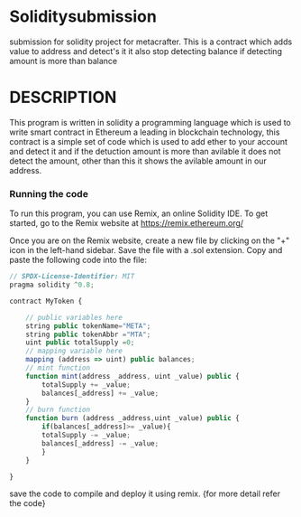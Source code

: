 # Soliditysubmission
submission for solidity project for metacrafter. This is a contract which adds value to address and detect's it 
it also stop detecting balance if detecting amount is more than balance
# DESCRIPTION
This program is written in solidity a programming language which is used to write smart contract in Ethereum a leading
in blockchain technology, this contract is a simple set of code which is used to add ether to your account and detect it
and if the detuction amount is more than avilable it does not detect the amount, other than this it shows the avilable 
amount in our address.

### Running the code
To run this program, you can use Remix, an online Solidity IDE. To get started, go to the Remix website at <a heref="https://remix.ethereum.org/">https://remix.ethereum.org/</a>

Once you are on the Remix website, create a new file by clicking on the "+" icon in the left-hand sidebar.
Save the file with a .sol extension. 
Copy and paste the following code into the file:
```javascript
// SPDX-License-Identifier: MIT
pragma solidity ^0.8;

contract MyToken {

    // public variables here
    string public tokenName="META";
    string public tokenAbbr ="MTA";
    uint public totalSupply =0;
    // mapping variable here
    mapping (address => uint) public balances;
    // mint function
    function mint(address _address, uint _value) public {
        totalSupply += _value;
        balances[_address] += _value;
    }
    // burn function
    function burn (address _address,uint _value) public {
        if(balances[_address]>= _value){
        totalSupply -= _value;
        balances[_address] -= _value;
        }
    }

}

```

save the code to compile and deploy it using remix.
{for more detail refer the code}
